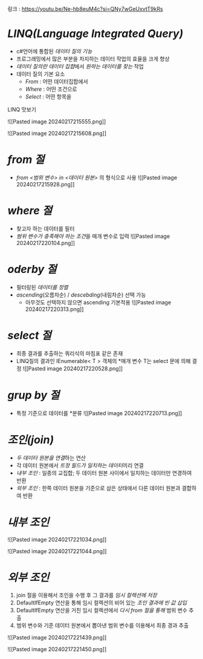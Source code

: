 링크 : https://youtu.be/Ne-hb8euM4c?si=QNy7wGeUxvtT9kRs


# *LINQ(Language Integrated Query)*
- c#언어에 통합된 *데이터 질의 기능*
- 프로그래밍에서 많은 부분을 차지하는 데이터 작업의 효율을 크게 향상
- *데이터 질의란 데이터 집합*에서 *원하는 데이터를 찾는* 작업
- 데이터 질의 기본 요소
	- *From* : 어떤 데이터집합에서
	- *Where* : 어떤 조건으로
	- *Select* : 어떤 항목을

LINQ 맛보기

![[Pasted image 20240217215555.png]]

![[Pasted image 20240217215608.png]]


# *from 절*
- *from <범위 변수> in <데이터 원본>* 의 형식으로 사용
![[Pasted image 20240217215928.png]]


# *where 절*
- 찾고자 하는 데이터를 필터
- *범위 변수가 충족해야 하는 조건*을 매개 변수로 입력
![[Pasted image 20240217220104.png]]


# *oderby 절*
- 필터링된 *데이터를 정렬*
- *ascending*(오름차순) / *descebding*(내림차순) 선택 가능
	- 아무것도 선택하지 않으면 ascending 기본적용
![[Pasted image 20240217220313.png]]


# *select 절*
- 최종 결과를 추출하는 쿼리식의 마침표 같은 존재
- LINQ질의 결과인 IEnumerable< T > 객체의 *매개 변수 T는 select 문에 의해 결정
![[Pasted image 20240217220528.png]]


# *grup by 절*
- 특정 기준으로 데이터를 *분류
![[Pasted image 20240217220713.png]]


# *조인(join)*
- *두 데이터 원본을 연결*하는 연산
- 각 데이터 원본에서 *트정 필드가 일치하는 데이터*끼리 연결
- *내부 조인* : 일종의 교집합; 두 데이터 원본 사이에서 일치하는 데이터만 연경하여 반환
- *외부 조인* : 한쪽 데이터 원본을 기준으로 삼은 상태에서 다른 데이터 원본과 결합하여 반환


# *내부 조인*
![[Pasted image 20240217221034.png]]

![[Pasted image 20240217221044.png]]



# *외부 조인*
1. join 절을 이용해서 조인을 수행 후 그 결과를 *임시 컬렉션에 저장*
2. DefaultIfEmpty 연산을 통해 임시 컬렉션의 비어 있는 *조인 결과에 빈 값 삽입*
3. DefaultIfEmpty 연산을 거친 임시 컬렉션에서 *다시 from 절을 통해* 범위 변수 추출
4. 범위 변수와 기준 데이터 원본에서 뽑아낸 범위 변수를 이용해서 최종 경과 추출

![[Pasted image 20240217221439.png]]

![[Pasted image 20240217221450.png]]